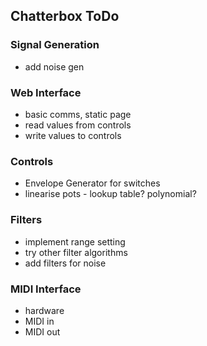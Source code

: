 ## Chatterbox ToDo

### Signal Generation
* add noise gen

### Web Interface
* basic comms, static page
* read values from controls
* write values to controls

### Controls
* Envelope Generator for switches
* linearise pots - lookup table? polynomial?

### Filters
* implement range setting
* try other filter algorithms
* add filters for noise

### MIDI Interface
* hardware
* MIDI in
* MIDI out



